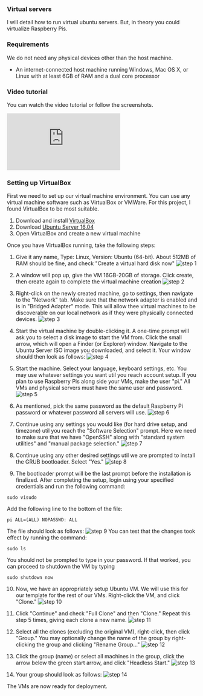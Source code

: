 ### Virtual servers
I will detail how to run virtual ubuntu servers. But, in theory you could virtualize
Raspberry Pis.

### Requirements
We do not need any physical devices other than the host machine.

* An internet-connected host machine running Windows, Mac OS X, or Linux with at least 6GB of RAM
and a dual core processor

### Video tutorial
You can watch the video tutorial or follow the screenshots.

<iframe class="video" src="https://www.youtube.com/embed/-c7jp62t8Ik" frameborder="0" allow="autoplay; encrypted-media" allowfullscreen></iframe>

### Setting up VirtualBox
First we need to set up our virtual machine environment. You can use any virtual
machine software such as VirtualBox or VMWare. For this project, I found VirtualBox
to be most suitable.

1. Download and install [VirtualBox][virtualbox_download]
2. Download [Ubuntu Server 16.04][ubuntu_download]
3. Open VirtualBox and create a new virtual machine

Once you have VirtualBox running, take the following steps:

1. Give it any name, Type: Linux, Version: Ubuntu (64-bit). About 512MB of RAM should be fine, and check "Create a virtual hard disk now"
![step 1](../assets/img/install/virtual/virtual_step_01.png)

2. A window will pop up, give the VM 16GB-20GB of storage. Click create, then create again to complete the virtual machine creation
![step 2](../assets/img/install/virtual/virtual_step_02.png)

3. Right-click on the newly created machine, go to settings, then navigate to the "Network" tab. Make sure that the network adapter is enabled and is in "Bridged Adapter" mode. This will allow thee virtual machines to be discoverable on our local network as if they were physically connected devices.
![step 3](../assets/img/install/virtual/virtual_step_03.png)

4. Start the virtual machine by double-clicking it. A one-time prompt will ask you to select a disk image to start the VM from. Click the small arrow, which will open a Finder (or Explorer) window. Navigate to the Ubuntu Server ISO image you downloaded, and select it. Your window should then look as follows:
![step 4](../assets/img/install/virtual/virtual_step_04.png)

5. Start the machine. Select your language, keyboard settings, etc. You may use whatever settings you want util you reach account setup. If you plan to use Raspberry Pis along side your VMs, make the user "pi." All VMs and physical servers must have the same user and password.
![step 5](../assets/img/install/virtual/virtual_step_05.png)

6. As mentioned, pick the same password as the default Raspberry Pi password or whatever password all servers will use.
![step 6](../assets/img/install/virtual/virtual_step_06.png)

7. Continue using any settings you would like (for hard drive setup, and timezone) util you reach the "Software Selection" prompt. Here we need to make sure that we have "OpenSSH" along with "standard system utilities" and "manual package selection."
![step 7](../assets/img/install/virtual/virtual_step_07.png)

8. Continue using any other desired settings util we are prompted to install the GRUB bootloader. Select "Yes."
![step 8](../assets/img/install/virtual/virtual_step_08.png)

9. The bootloader prompt will be the last prompt before the installation is finalized. After completing the setup, login using your specified credentials and run the following command:
```
sudo visudo
```
Add the following line to the bottom of the file:
```
pi ALL=(ALL) NOPASSWD: ALL
```
The file should look as follows:
![step 9](../assets/img/install/virtual/virtual_step_09.png)
You can test that the changes took effect by running the command:
```
sudo ls
```
You should not be prompted to type in your password. If that worked, you can proceed to shutdown the VM by typing
```
sudo shutdown now
```

10. Now, we have an appropriately setup Ubuntu VM. We will use this for our template for the rest of our VMs.  Right-click the VM, and click "Clone."
![step 10](../assets/img/install/virtual/virtual_step_10.png)

11. Click "Continue" and check "Full Clone" and then "Clone." Repeat this step 5 times, giving each clone a new name.
![step 11](../assets/img/install/virtual/virtual_step_11.png)

12. Select all the clones (excluding the original VM), right-click, then click "Group." You may optionally change the name of the group by right-clicking the group and clicking "Rename Group..."
![step 12](../assets/img/install/virtual/virtual_step_12.png)

13. Click the group (name) or select all machines in the group, click the arrow below the green start arrow, and click "Headless Start."
![step 13](../assets/img/install/virtual/virtual_step_13.png)

14. Your group should look as follows:
![step 14](../assets/img/install/virtual/virtual_step_14.png)

The VMs are now ready for deployment.

[virtualbox_download]: https://www.virtualbox.org/wiki/Downloads
[ubuntu_download]: https://www.ubuntu.com/download/server
